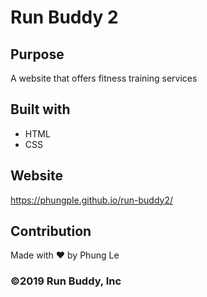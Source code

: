 # Run Buddy 2

## Purpose
A website that offers fitness training services

## Built with
* HTML
* CSS

## Website
https://phungple.github.io/run-buddy2/

## Contribution
Made with ❤️ by Phung Le

### &copy;2019 Run Buddy, Inc
